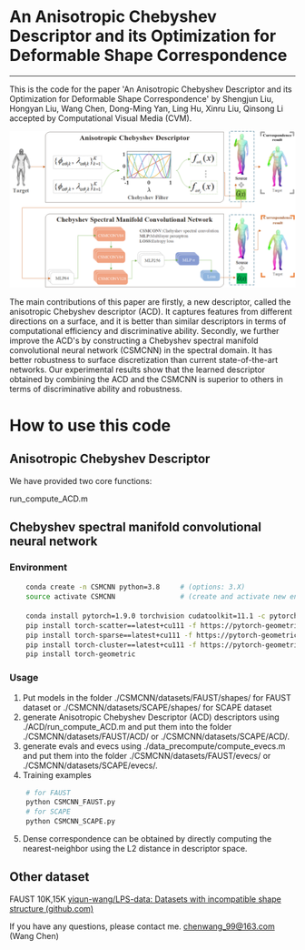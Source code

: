 # An Anisotropic Chebyshev Descriptor and its Optimization for Deformable Shape Correspondence

---

This is the code for the paper 'An Anisotropic Chebyshev Descriptor and its Optimization for Deformable Shape Correspondence' by Shengjun Liu, Hongyan Liu, Wang Chen, Dong-Ming Yan, Ling Hu, Xinru Liu, Qinsong Li accepted by Computational Visual Media (CVM).

![](./pipeline.png)

The main contributions of this paper are firstly, a new descriptor, called the anisotropic Chebyshev descriptor (ACD). It captures features from different directions on a surface, and it is better than similar descriptors in terms of computational efficiency and discriminative ability.
Secondly, we further improve the ACD's by constructing a Chebyshev spectral manifold convolutional neural network (CSMCNN) in the spectral domain. It has better robustness to surface discretization than  current state-of-the-art networks. Our experimental results show that the learned descriptor obtained by combining the ACD and the CSMCNN is superior to others in terms of discriminative ability and robustness.

# How to use this code

## Anisotropic Chebyshev Descriptor

We have provided two core functions:

run_compute_ACD.m

## Chebyshev spectral manifold convolutional neural network

### Environment
```bash	
	conda create -n CSMCNN python=3.8     # (options: 3.X)
	source activate CSMCNN                # (create and activate new environment if you use Anaconda)
	
	conda install pytorch=1.9.0 torchvision cudatoolkit=11.1 -c pytorch     # (options: 10.X)
	pip install torch-scatter==latest+cu111 -f https://pytorch-geometric.com/whl/torch-1.9.0.html
	pip install torch-sparse==latest+cu111 -f https://pytorch-geometric.com/whl/torch-1.9.0.html
	pip install torch-cluster==latest+cu111 -f https://pytorch-geometric.com/whl/torch-1.9.0.html
	pip install torch-geometric
```

### Usage

1. Put models in the folder ./CSMCNN/datasets/FAUST/shapes/ for FAUST dataset or ./CSMCNN/datasets/SCAPE/shapes/ for SCAPE dataset
2. generate Anisotropic Chebyshev Descriptor (ACD) descriptors using ./ACD/run_compute_ACD.m and put them into the folder ./CSMCNN/datasets/FAUST/ACD/ or ./CSMCNN/datasets/SCAPE/ACD/.
3. generate evals and evecs using ./data_precompute/compute_evecs.m and put them into the folder ./CSMCNN/datasets/FAUST/evecs/ or ./CSMCNN/datasets/SCAPE/evecs/.
4. Training examples

```bash
    # for FAUST
    python CSMCNN_FAUST.py
    # for SCAPE
    python CSMCNN_SCAPE.py
```

5. Dense correspondence can be obtained by directly computing the nearest-neighbor using the L2 distance in descriptor space.

## Other dataset

FAUST 10K,15K [yiqun-wang/LPS-data: Datasets with incompatible shape structure (github.com)](https://github.com/yiqun-wang/LPS-data)



If you have any questions, please contact me. [chenwang_99@163.com](mailto:qinsli.cg@foxmail.com) (Wang Chen)



